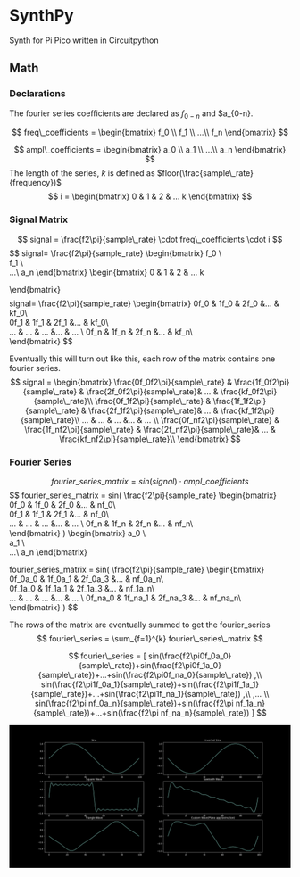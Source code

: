 # SynthPy
Synth for Pi Pico written in Circuitpython

## Math

### Declarations
The fourier series coefficients are declared as $f_{0-n}$ and $a_{0-n}.

$$
 freq\_coefficients = \begin{bmatrix}  f_0 \\  
                  f_1 \\  
                  ...\\
                  f_n
 \end{bmatrix}
 $$
 
$$
 ampl\_coefficients = \begin{bmatrix}  a_0 \\  
                  a_1 \\  
                  ...\\
                  a_n
 \end{bmatrix}
$$
The length of the series, $k$ is defined as  $floor(\frac{sample\_rate}{frequency})$
$$
 i = 
 \begin{bmatrix}  0 & 1 & 2 & ... k
 \end{bmatrix}
$$


### Signal Matrix
$$
 signal = \frac{f2\pi}{sample\_rate} \cdot freq\_coefficients \cdot i  
$$
$$
signal= 
 \frac{f2\pi}{sample\_rate} 
 \begin{bmatrix}  f_0 \\  
                  f_1 \\  
                  ...\\
                  a_n
 \end{bmatrix} 
 \begin{bmatrix}  0 & 1 & 2 & ... k
 
 \end{bmatrix} 
$$
$$
 signal= 
 \frac{f2\pi}{sample\_rate} 
 \begin{bmatrix}  0f_0 & 1f_0 & 2f_0 &... & kf_0\\  
                  0f_1 & 1f_1 & 2f_1 &... & kf_0\\  
                  ...  & ...  & ...  &... & ... \\
                  0f_n & 1f_n & 2f_n &... & kf_n\\  
 \end{bmatrix} 
$$

Eventually this will turn out like this, each row of the matrix contains one fourier series.
$$
signal = 
\begin{bmatrix}  \frac{0f_0f2\pi}{sample\_rate} & \frac{1f_0f2\pi}{sample\_rate} & \frac{2f_0f2\pi}{sample\_rate}& ... &  \frac{kf_0f2\pi}{sample\_rate}\\  
                  \frac{0f_1f2\pi}{sample\_rate} & \frac{1f_1f2\pi}{sample\_rate} & \frac{2f_1f2\pi}{sample\_rate}& ... &  \frac{kf_1f2\pi}{sample\_rate}\\  
                  ...  & ...  & ...  &... & ... \\
                  \frac{0f_nf2\pi}{sample\_rate} & \frac{1f_nf2\pi}{sample\_rate} & \frac{2f_nf2\pi}{sample\_rate}& ... &  \frac{kf_nf2\pi}{sample\_rate}\\  
 \end{bmatrix}
$$

### Fourier Series

$$
fourier\_series\_matrix = sin(signal) \cdot ampl\_coefficients 
$$
$$
fourier\_series\_matrix = sin(
 \frac{f2\pi}{sample\_rate} 
 \begin{bmatrix}  0f_0 & 1f_0 & 2f_0 &... & nf_0\\  
                  0f_1 & 1f_1 & 2f_1 &... & nf_0\\  
                  ...  & ...  & ...  &... & ... \\
                  0f_n & 1f_n & 2f_n &... & nf_n\\  
 \end{bmatrix} 
)
 \begin{bmatrix}  a_0 \\  
                  a_1 \\  
                  ...\\
                  a_n
 \end{bmatrix}
 
 
$$
$$
fourier\_series\_matrix = sin(
 \frac{f2\pi}{sample\_rate} 
 \begin{bmatrix}  0f_0a_0 & 1f_0a_1 & 2f_0a_3 &... & nf_0a_n\\  
                  0f_1a_0 & 1f_1a_1 & 2f_1a_3 &... & nf_1a_n\\  
                  ...     & ...     & ...     &... & ...    \\
                  0f_na_0 & 1f_na_1 & 2f_na_3 &... & nf_na_n\\  
 \end{bmatrix}
)
$$

The rows of the matrix are eventually summed to get the fourier_series
$$
fourier\_series =  \sum_{f=1}^{k} fourier\_series\_matrix
$$

$$
fourier\_series =  
 [
 sin(\frac{f2\pi0f_0a_0}{sample\_rate})+sin(\frac{f2\pi0f_1a_0}{sample\_rate})+...+sin(\frac{f2\pi0f_na_0}{sample\_rate})
 ,\\
 sin(\frac{f2\pi1f_0a_1}{sample\_rate})+sin(\frac{f2\pi1f_1a_1}{sample\_rate})+...+sin(\frac{f2\pi1f_na_1}{sample\_rate})
 ,\\
 ,...
 \\
 sin(\frac{f2\pi nf_0a_n}{sample\_rate})+sin(\frac{f2\pi nf_1a_n}{sample\_rate})+...+sin(\frac{f2\pi nf_na_n}{sample\_rate})
 ]
$$


![Image of various signals](synth.py.png?raw=true)

